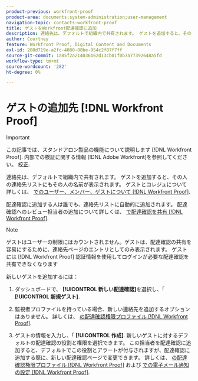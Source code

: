 ```yaml
---
product-previous: workfront-proof
product-area: documents;system-administration;user-management
navigation-topic: contacts-workfront-proof
title: ゲストをWorkfront配達確認に追加
description: 連絡先は、デフォルトで組織内で共有されます。 ゲストを追加すると、その人の連絡先リストにもその人の名前が表示されます。 ゲストとコレジューについて詳しくは、Workfront Proof のユーザー、メンバー、ゲストについてを参照してください。
author: Courtney
feature: Workfront Proof, Digital Content and Documents
exl-id: 208d719e-a2fc-4080-88be-954c2f87f7ff
source-git-commit: 1a85f2a214036b62d13cb01f0b7a77392648a5fd
workflow-type: tm+mt
source-wordcount: '282'
ht-degree: 0%

---
```


# ゲストの追加先 [!DNL Workfront Proof]

>[!IMPORTANT]
>
>この記事では、スタンドアロン製品の機能について説明します [!DNL Workfront Proof]. 内部での検証に関する情報 [!DNL Adobe Workfront]を参照してください。 [校正](../../../review-and-approve-work/proofing/proofing.md).

連絡先は、デフォルトで組織内で共有されます。 ゲストを追加すると、その人の連絡先リストにもその人の名前が表示されます。 ゲストとコレジュについて詳しくは、 [でのユーザー、メンバー、ゲストについて [!DNL Workfront Proof]](../../../workfront-proof/wp-mnguserscontacts/contacts/use-members-guests.md).

配達確認に追加する人は誰でも、連絡先リストに自動的に追加されます。 配達確認へのレビュー担当者の追加について詳しくは、 [で配達確認を共有 [!DNL Workfront Proof]](../../../workfront-proof/wp-work-proofsfiles/share-proofs-and-files/share-proof.md).

>[!NOTE]
>
>ゲストはユーザーの制限にはカウントされません。ゲストは、配達確認の共有を容易にするために、連絡先ページのエントリとしてのみ表示されます。 ゲストには [!DNL Workfront Proof] 認証情報を使用してログインが必要な配達確認を共有できなくなります

新しいゲストを追加するには：

1. ダッシュボードで、 **[!UICONTROL 新しい配達確認]**&#x200B;を選択し、「 **[!UICONTROL 新規ゲスト]**.

1. 監視者プロファイルを持っている場合、新しい連絡先を追加するオプションはありません。 詳しくは、 [の配達確認権限プロファイル [!DNL Workfront Proof]](../../../workfront-proof/wp-acct-admin/account-settings/proof-perm-profiles-in-wp.md).
1. ゲストの情報を入力し、「 **[!UICONTROL 作成]**. 新しいゲストに対するデフォルトの配達確認の役割と権限を選択できます。 この担当者を配達確認に追加すると、デフォルトでこの役割とアラートが付与されますが、配達確認に追加する際に、新しい配達確認ページで変更できます。
詳しくは、 [の配達確認権限プロファイル [!DNL Workfront Proof]](../../../workfront-proof/wp-acct-admin/account-settings/proof-perm-profiles-in-wp.md) および [での電子メール通知の設定 [!DNL Workfront Proof]](../../../workfront-proof/wp-emailsntfctns/email-alerts/config-email-notification-settings-wp.md).
